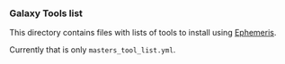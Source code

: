 ### Galaxy Tools list
This directory contains files with lists of tools to install using [Ephemeris](https://ephemeris.readthedocs.io/en/latest/).

Currently that is only `masters_tool_list.yml`.
